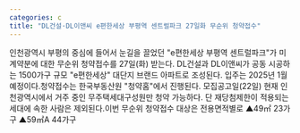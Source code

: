 ```yaml
---
categories: c
title: "DL건설·DL이앤씨 e편한세상 부평역 센트럴파크 27일화 무순위 청약접수"
---
```

인천광역시 부평의 중심에 들어서 눈길을 끌었던 "e편한세상 부평역 센트럴파크"가 미계약분에 대한 무순위 청약접수를 27일(화) 받는다. DL건설과 DL이앤씨가 공동 시공하는 1500가구 규모 "e편한세상" 대단지 브랜드 아파트로 조성된다. 입주는 2025년 1월 예정이다.청약접수는 한국부동산원 "청약홈"에서 진행된다. 모집공고일(22일) 현재 인천광역시에서 거주 중인 무주택세대구성원만 청약 가능하다. 단 재당첨제한이 적용되는 세대에 속한 사람은 제외된다.이번 무순위 청약접수 대상은 전용면적별로 ▲49㎡ 23가구 ▲59㎡A 44가구